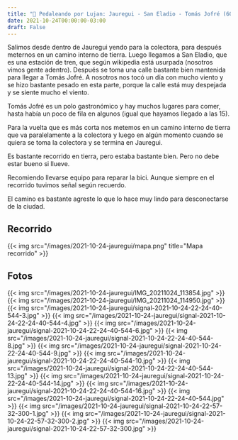 ```yaml
---
title: "🚴 Pedaleando por Lujan: Jauregui - San Eladio - Tomás Jofré (60km)"
date: 2021-10-24T00:00:00-03:00
draft: False
---
```


Salimos desde dentro de Jauregui yendo para la colectora, para después meternos en un camino interno de tierra. 
Luego llegamos a San Eladio, que es una estación de tren, que según wikipedia está usurpada (nosotros vimos gente adentro).
Después se toma una calle bastante bien mantenida para llegar a Tomás Jofré. A nosotros nos tocó un día con mucho viento y se hizo bastante pesado en esta parte, porque la calle está muy despejada y se siente mucho el viento.

Tomás Jofré es un polo gastronómico y hay muchos lugares para comer, hasta había un poco de fila en algunos (igual que hayamos llegado a las 15). 

Para la vuelta que es más corta nos metemos en un camino interno de tierra que va paralelamente a la colectora y luego en algún momento cuando se quiera se toma la colectora y se termina en Jauregui.

Es bastante recorrido en tierra, pero estaba bastante bien. Pero no debe estar bueno si llueve.

Recomiendo llevarse equipo para reparar la bici. Aunque siempre en el recorrido tuvimos señal según recuerdo.

El camino es bastante agreste lo que lo hace muy lindo para desconectarse de la ciudad.

## Recorrido
{{< img src="/images/2021-10-24-jauregui/mapa.png" title="Mapa recorrido" >}}


## Fotos
{{< img src="/images/2021-10-24-jauregui/IMG_20211024_113854.jpg" >}}
{{< img src="/images/2021-10-24-jauregui/IMG_20211024_114950.jpg" >}}
{{< img src="/images/2021-10-24-jauregui/signal-2021-10-24-22-24-40-544-3.jpg" >}}
{{< img src="/images/2021-10-24-jauregui/signal-2021-10-24-22-24-40-544-4.jpg" >}}
{{< img src="/images/2021-10-24-jauregui/signal-2021-10-24-22-24-40-544-6.jpg" >}}
{{< img src="/images/2021-10-24-jauregui/signal-2021-10-24-22-24-40-544-8.jpg" >}}
{{< img src="/images/2021-10-24-jauregui/signal-2021-10-24-22-24-40-544-9.jpg" >}}
{{< img src="/images/2021-10-24-jauregui/signal-2021-10-24-22-24-40-544-10.jpg" >}}
{{< img src="/images/2021-10-24-jauregui/signal-2021-10-24-22-24-40-544-13.jpg" >}}
{{< img src="/images/2021-10-24-jauregui/signal-2021-10-24-22-24-40-544-14.jpg" >}}
{{< img src="/images/2021-10-24-jauregui/signal-2021-10-24-22-24-40-544-16.jpg" >}}
{{< img src="/images/2021-10-24-jauregui/signal-2021-10-24-22-24-40-544.jpg" >}}
{{< img src="/images/2021-10-24-jauregui/signal-2021-10-24-22-57-32-300-1.jpg" >}}
{{< img src="/images/2021-10-24-jauregui/signal-2021-10-24-22-57-32-300-2.jpg" >}}
{{< img src="/images/2021-10-24-jauregui/signal-2021-10-24-22-57-32-300.jpg" >}}

